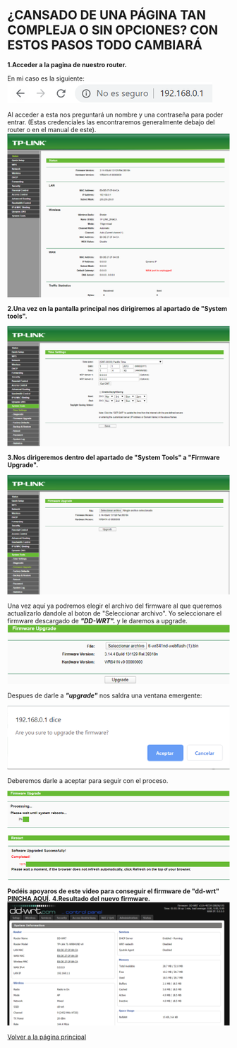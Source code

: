 # ¿CANSADO DE UNA PÁGINA TAN COMPLEJA O SIN OPCIONES? CON ESTOS PASOS TODO CAMBIARÁ

**1.Acceder a la pagina de nuestro router.**

En mi caso es la siguiente:
![ENLACE A LA PÁGINA](/Imagenes/enlace.PNG)

Al acceder a esta nos preguntará un nombre y una contraseña para poder entrar. (Estas credenciales las encontraremos generalmente debajo
del router o en el manual de este).
![Página Principal del Router](/Imagenes/pagrouter.PNG)

**2.Una vez en la pantalla principal nos dirigiremos al apartado de "System tools".**

![System tools](/Imagenes/tools.PNG)

**3.Nos dirigeremos dentro del apartado de "System Tools" a "Firmware Upgrade".**

![Firmware Upgrade](/Imagenes/firmwareup.PNG)

Una vez aquí ya podremos elegir el archivo del firmware al que queremos actualizarlo dandole al boton de "Seleccionar archivo".
Yo seleccionare el firmware descargado de ***"DD-WRT".*** y le daremos a upgrade.
![Upgrade](/Imagenes/upgrade.PNG)

Despues de darle a ***"upgrade"*** nos saldra una ventana emergente:

![Ventana Emergente](/Imagenes/avisoup.PNG)

Deberemos darle a aceptar para seguir con el proceso.

![Proceso de Upgrade](/Imagenes/proceso.PNG)

![Fin de Upgrade](/Imagenes/completado.PNG)

**Podéis apoyaros de este video para conseguir el firmware de "dd-wrt" [PINCHA AQUÍ](https://www.youtube.com/watch?v=onNvPo3RTnY).**
**4.Resultado del nuevo firmware.**
![Completo](/Imagenes2/dd-wrt.PNG)

[Volver a la página principal](https://serrogard.github.io/Firmware/)
